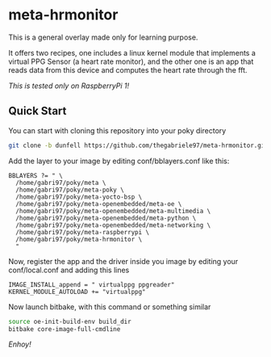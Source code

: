# meta-hrmonitor

This is a general overlay made only for learning purpose.

It offers two recipes, one includes a linux kernel module that implements a virtual PPG Sensor (a heart rate monitor), and the other one is an app that reads data from this device and computes the heart rate through the fft.

*This is tested only on RaspberryPi 1!*

## Quick Start

You can start with cloning this repository into your poky directory
```bash
git clone -b dunfell https://github.com/thegabriele97/meta-hrmonitor.git
```

Add the layer to your image by editing conf/bblayers.conf like this:
```
BBLAYERS ?= " \
  /home/gabri97/poky/meta \
  /home/gabri97/poky/meta-poky \
  /home/gabri97/poky/meta-yocto-bsp \
  /home/gabri97/poky/meta-openembedded/meta-oe \
  /home/gabri97/poky/meta-openembedded/meta-multimedia \
  /home/gabri97/poky/meta-openembedded/meta-python \
  /home/gabri97/poky/meta-openembedded/meta-networking \
  /home/gabri97/poky/meta-raspberrypi \
  /home/gabri97/poky/meta-hrmonitor \
  "
```

Now, register the app and the driver inside you image by editing your conf/local.conf and adding this lines

```
IMAGE_INSTALL_append = " virtualppg ppgreader"
KERNEL_MODULE_AUTOLOAD += "virtualppg"
```

Now launch bitbake, with this command or something similar
```bash
source oe-init-build-env build_dir
bitbake core-image-full-cmdline
```

*Enhoy!*